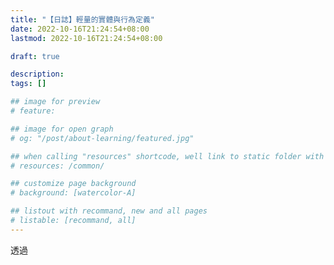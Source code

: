 ```yaml
---
title: "【日誌】輕量的實體與行為定義"
date: 2022-10-16T21:24:54+08:00
lastmod: 2022-10-16T21:24:54+08:00

draft: true

description:
tags: []

## image for preview
# feature: 

## image for open graph
# og: "/post/about-learning/featured.jpg"

## when calling "resources" shortcode, well link to static folder with this path 
# resources: /common/

## customize page background
# background: [watercolor-A] 

## listout with recommand, new and all pages
# listable: [recommand, all]
---
```


<!--more-->

透過




